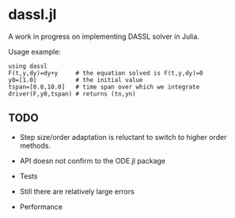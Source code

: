 dassl.jl
========

A work in progress on implementing DASSL solver in Julia.

Usage example:

```
using dassl
F(t,y,dy)=dy+y     # the equation solved is F(t,y,dy)=0
y0=[1.0]           # the initial value
tspan=[0.0,10.0]   # time span over which we integrate
driver(F,y0,tspan) # returns (tn,yn)
```

TODO
----

- Step size/order adaptation is reluctant to switch to higher order
  methods.

- API doesn not confirm to the ODE.jl package

- Tests

- Still there are relatively large errors

- Performance
